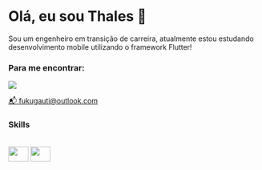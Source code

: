 # Olá, eu sou Thales 👋

Sou um engenheiro em transição de carreira, atualmente estou estudando desenvolvimento mobile utilizando o framework Flutter!

### Para me encontrar:

<div align="start">
<a href="https://www.linkedin.com/in/thales-fukugauti-rodrigues-4515b97b/" target="_blank"><img src="https://img.shields.io/badge/LinkedIn-0077B5?style=for-the-badge&logo=linkedin&logoColor=white"</a>
</div>

📬 fukugauti@outlook.com

### Skills

<div style="display: inline_block"><br>
<img align="start" height="30" width="40" src="https://cdn.jsdelivr.net/gh/devicons/devicon/icons/dart/dart-original.svg" />   
<img align="start" height="30" width="40" src="https://cdn.jsdelivr.net/gh/devicons/devicon/icons/flutter/flutter-original.svg" />   
</div>
